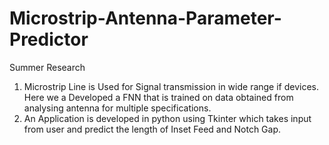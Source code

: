 # Microstrip-Antenna-Parameter-Predictor
Summer Research
1. Microstrip Line is Used for Signal transmission in wide range if devices. Here we a Developed a FNN that is trained on data obtained from analysing antenna for multiple specifications.
2. An Application is developed in python using Tkinter which takes input from user and predict the length of Inset Feed and Notch Gap.
